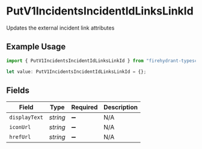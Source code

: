 # PutV1IncidentsIncidentIdLinksLinkId

Updates the external incident link attributes

## Example Usage

```typescript
import { PutV1IncidentsIncidentIdLinksLinkId } from "firehydrant-typescript-sdk/models/components";

let value: PutV1IncidentsIncidentIdLinksLinkId = {};
```

## Fields

| Field              | Type               | Required           | Description        |
| ------------------ | ------------------ | ------------------ | ------------------ |
| `displayText`      | *string*           | :heavy_minus_sign: | N/A                |
| `iconUrl`          | *string*           | :heavy_minus_sign: | N/A                |
| `hrefUrl`          | *string*           | :heavy_minus_sign: | N/A                |